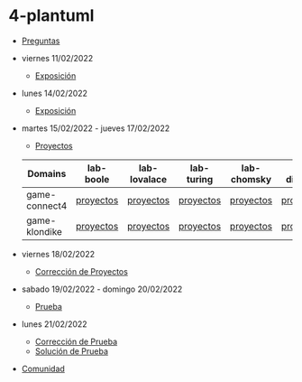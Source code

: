 # 4-plantuml

- [Preguntas](https://escuela.it/masters/master-programacion-diseno-software/estudiantes/plantuml)
- viernes 11/02/2022
  - [Exposición](https://escuela.it/masters/master-programacion-diseno-software/estudiantes/plantuml)
- lunes 14/02/2022
  - [Exposición](https://escuela.it/masters/master-programacion-diseno-software/estudiantes/plantuml)
- martes 15/02/2022 - jueves 17/02/2022
  - [Proyectos](https://docs.google.com/spreadsheets/d/1PXH4SUsryWOpOwO9rtNUSzg4TvzqFVZPLnKFYU08FUA/edit?usp=sharing)
  
  |Domains|lab-boole|lab-lovalace|lab-turing|lab-chomsky|lab-dijkstra|   críticos |
  |-------|---------|------------|----------|-----------|--------------|--------------|
  |game-connect4| [proyectos](https://github.com/USantaTecla-ed-mpds/lab-boole/tree/master/tech-plantuml/game-connect4) | [proyectos](https://github.com/USantaTecla-ed-mpds/lab-lovalace/tree/master/tech-plantuml/game-connect4) |[proyectos](https://github.com/USantaTecla-ed-mpds/lab-turing/tree/master/tech-plantuml/game-connect4)|[proyectos](https://github.com/USantaTecla-ed-mpds/lab-chomsky/tree/master/tech-plantuml/game-connect4)  |[proyectos](https://github.com/USantaTecla-ed-mpds/lab-dijkstra/tree/master/tech-plantuml/game-connect4) | [crítica](https://github.com/USantaTecla-ed-mpds/cafeteria/tree/master/tech-plantuml/game-connect4) |
  |game-klondike|[proyectos](https://github.com/USantaTecla-ed-mpds/lab-boole/tree/master/tech-plantuml/game-klondike)|[proyectos](https://github.com/USantaTecla-ed-mpds/lab-lovalace/tree/master/tech-plantuml/game-klondike) |[proyectos](https://github.com/USantaTecla-ed-mpds/lab-turing/tree/master/tech-plantuml/game-klondike) |[proyectos](https://github.com/USantaTecla-ed-mpds/lab-chomsky/tree/master/tech-plantuml/game-klondike)|[proyectos](https://github.com/USantaTecla-ed-mpds/lab-dijkstra/tree/master/tech-plantuml/game-klondike)| [crítica](https://github.com/USantaTecla-ed-mpds/cafeteria/tree/master/tech-plantuml/game-klondike) |
- viernes 18/02/2022
  - [Corrección de Proyectos](https://escuela.it/masters/master-programacion-diseno-software/estudiantes/plantuml)
- sabado 19/02/2022 - domingo 20/02/2022
  - [Prueba](https://forms.gle/dJXMeJaRNyXLWCzH7)
- lunes 21/02/2022
  - [Corrección de Prueba](https://escuela.it/masters/master-programacion-diseno-software/estudiantes/plantuml)
  - [Solución de Prueba](../iteraciones/pruebas/soluciónPruebaPlantUML.md)
- [Comunidad](https://app.slack.com/client/T02S3KYD464/C02SY4QES31)


